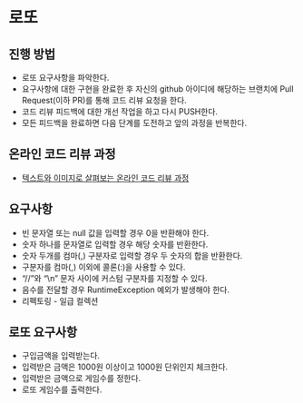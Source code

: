 # 로또
## 진행 방법
* 로또 요구사항을 파악한다.
* 요구사항에 대한 구현을 완료한 후 자신의 github 아이디에 해당하는 브랜치에 Pull Request(이하 PR)를 통해 코드 리뷰 요청을 한다.
* 코드 리뷰 피드백에 대한 개선 작업을 하고 다시 PUSH한다.
* 모든 피드백을 완료하면 다음 단계를 도전하고 앞의 과정을 반복한다.

## 온라인 코드 리뷰 과정
* [텍스트와 이미지로 살펴보는 온라인 코드 리뷰 과정](https://github.com/next-step/nextstep-docs/tree/master/codereview)

## 요구사항
* 빈 문자열 또는 null 값을 입력할 경우 0을 반환해야 한다.
* 숫자 하나를 문자열로 입력할 경우 해당 숫자를 반환한다.
* 숫자 두개를 컴마(,) 구분자로 입력할 경우 두 숫자의 합을 반환한다.
* 구분자를 컴마(,) 이외에 콜론(:)을 사용할 수 있다. 
* “//”와 “\n” 문자 사이에 커스텀 구분자를 지정할 수 있다.
* 음수를 전달할 경우 RuntimeException 예외가 발생해야 한다.
* 리펙토링 - 일급 컬렉션

## 로또 요구사항
* 구입금액을 입력받는다.
* 입력받은 금액은 1000원 이상이고 1000원 단위인지 체크한다.
* 입력받은 금액으로 게임수를 정한다.
* 로또 게임수를 출력한다.